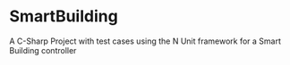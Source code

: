# SmartBuilding
A C-Sharp Project with test cases using the N Unit framework for a Smart Building controller

